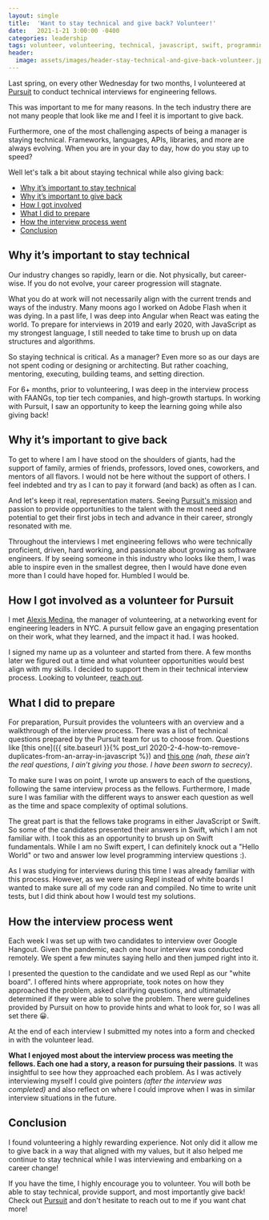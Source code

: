 ```yaml
---
layout: single
title:  'Want to stay technical and give back? Volunteer!'
date:   2021-1-21 3:00:00 -0400
categories: leadership
tags: volunteer, volunteering, technical, javascript, swift, programming, interview, management, diversity
header:
  image: assets/images/header-stay-technical-and-give-back-volunteer.jpeg
---
```


Last spring, on every other Wednesday for two months, I volunteered at [Pursuit](https://www.pursuit.org) to conduct technical interviews for engineering fellows.

This was important to me for many reasons. In the tech industry there are not many people that look like me and I feel it is important to give back.

Furthermore, one of the most challenging aspects of being a manager is staying technical.  Frameworks, languages, APIs, libraries, and more are always evolving. When you are in your day to day, how do you stay up to speed?

Well let's talk a bit about staying technical while also giving back:
- [Why it’s important to stay technical](#why-its-important-to-stay-technical)
- [Why it’s important to give back](#why-its-important-to-give-back)
- [How I got involved](#how-i-got-involved-as-a-volunteer-for-pursuit)
- [What I did to prepare](#what-i-did-to-prepare)
- [How the interview process went](#how-the-interview-process-went)
- [Conclusion](#conclusion)

## Why it’s important to stay technical
Our industry changes so rapidly, learn or die. Not physically, but career-wise. If you do not evolve, your career progression will stagnate.

What you do at work will not necessarily align with the current trends and ways of the industry. Many moons ago I worked on Adobe Flash when it was dying. In a past life, I was deep into Angular when React was eating the world. To prepare for interviews in 2019 and early 2020, with JavaScript as my strongest language, I still needed to take time to brush up on data structures and algorithms.

So staying technical is critical. As a manager? Even more so as our days are not spent coding or designing or architecting. But rather coaching, mentoring, executing, building teams, and setting direction.

For 6+ months, prior to volunteering, I was deep in the interview process with FAANGs, top tier tech companies, and high-growth startups. In working with Pursuit, I saw an opportunity to keep the learning going while also giving back!

## Why it’s important to give back
To get to where I am I have stood on the shoulders of giants, had the support of family, armies of friends, professors, loved ones, coworkers, and mentors of all flavors. I would not be here without the support of others. I feel indebted and try as I can to pay it forward (and back) as often as I can.

And let's keep it real, representation maters. Seeing [Pursuit's mission](https://www.pursuit.org/mission-vision) and passion to provide opportunities to the talent with the most need and potential to get their first jobs in tech and advance in their career, strongly resonated with me.

Throughout the interviews I met engineering fellows who were technically proficient, driven, hard working, and passionate about growing as software engineers. If by seeing someone in this industry who looks like them, I was able to inspire even in the smallest degree, then I would have done even more than I could have hoped for. Humbled I would be.

## How I got involved as a volunteer for Pursuit
I met [Alexis Medina](https://www.linkedin.com/in/alexismmedina/), the manager of volunteering, at a networking event for engineering leaders in NYC. A pursuit fellow gave an engaging presentation on their work, what they learned, and the impact it had. I was hooked.

I signed my name up as a volunteer and started from there. A few months later we figured out a time and what volunteer opportunities would best align with my skills. I decided to support them in their technical interview process. Looking to volunteer, [reach out](https://www.pursuit.org/volunteer).

## What I did to prepare
For preparation, Pursuit provides the volunteers with an overview and a walkthrough of the interview process. There was a list of technical questions prepared by the Pursuit team for us to choose from. Questions like [this one]({{ site.baseurl }}{% post_url 2020-2-4-how-to-remove-duplicates-from-an-array-in-javascript %}) and [this one](https://leetcode.com/problems/longest-common-prefix/) _(nah, these ain’t the real questions, I ain’t giving you those. I have been sworn to secrecy)_.

To make sure I was on point, I wrote up answers to each of the questions, following the same interview process as the fellows. Furthermore, I made sure I was familiar with the different ways to answer each question as well as the time and space complexity of optimal solutions.

The great part is that the fellows take programs in either JavaScript or Swift. So some of the candidates presented their answers in Swift, which I am not familiar with. I took this as an opportunity to brush up on Swift fundamentals. While I am no Swift expert, I can definitely knock out a "Hello World" or two and answer low level programming interview questions :).

As I was studying for interviews during this time I was already familiar with this process. However, as we were using Repl instead of white boards I wanted to make sure all of my code ran and compiled. No time to write unit tests, but I did think about how I would test my solutions.

## How the interview process went
Each week I was set up with two candidates to interview over Google Hangout. Given the pandemic, each one hour interview was conducted remotely. We spent a few minutes saying hello and then jumped right into it.

I presented the question to the candidate and we used Repl as our "white board". I offered hints where appropriate, took notes on how they approached the problem, asked clarifying questions, and ultimately determined if they were able to solve the problem. There were guidelines provided by Pursuit on how to provide hints and what to look for, so I was all set there 😀.

At the end of each interview I submitted my notes into a form and checked in with the volunteer lead.

**What I enjoyed most about the interview process was meeting the fellows. Each one had a story, a reason for pursuing their passions**. It was insightful to see how they approached each problem. As I was actively interviewing myself I could give pointers _(after the interview was completed)_ and also reflect on where I could improve when I was in similar interview situations in the future.

## Conclusion
I found volunteering a highly rewarding experience.  Not only did it allow me to give back in a way that aligned with my values, but it also helped me continue to stay technical while I was interviewing and embarking on a career change!

If you have the time, I highly encourage you to volunteer. You will both be able to stay technical, provide support, and most importantly give back! Check out [Pursuit](https://www.pursuit.org) and don't hesitate to reach out to me if you want chat more!
